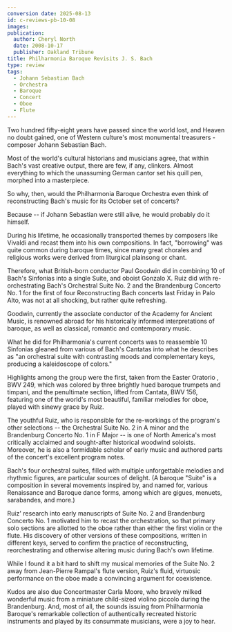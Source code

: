 ```yaml
---
conversion date: 2025-08-13
id: c-reviews-pb-10-08
images:
publication:
  author: Cheryl North
  date: 2008-10-17
  publisher: Oakland Tribune
title: Philharmonia Baroque Revisits J. S. Bach
type: review
tags:
  - Johann Sebastian Bach
  - Orchestra
  - Baroque
  - Concert
  - Oboe
  - Flute
---
```


Two hundred fifty-eight years have passed since the world lost, and Heaven no doubt gained, one of Western culture's most monumental treasurers - composer Johann Sebastian Bach.

Most of the world's cultural historians and musicians agree, that within Bach's vast creative output, there are few, if any, clinkers. Almost everything to which the unassuming German cantor set his quill pen, morphed into a masterpiece.

So why, then, would the Philharmonia Baroque Orchestra even think of reconstructing Bach's music for its October set of concerts?

Because -- if Johann Sebastian were still alive, he would probably do it himself.

During his lifetime, he occasionally transported themes by composers like Vivaldi and recast them into his own compositions. In fact, "borrowing" was quite common during baroque times, since many great chorales and religious works were derived from liturgical plainsong or chant.

Therefore, what British-born conductor Paul Goodwin did in combining 10 of Bach's Sinfonias into a single Suite, and oboist Gonzalo X. Ruiz did with re-orchestrating Bach's Orchestral Suite No. 2 and the Brandenburg Concerto No. 1 for the first of four  Reconstructing Bach  concerts last Friday in Palo Alto, was not at all shocking, but rather quite refreshing.

Goodwin, currently the associate conductor of the Academy for Ancient Music, is renowned abroad for his historically informed interpretations of baroque, as well as classical, romantic and contemporary music.

What he did for Philharmonia's current concerts was to reassemble 10 Sinfonias gleaned from various of Bach's Cantatas into what he describes as "an orchestral suite with contrasting moods and complementary keys, producing a kaleidoscope of colors."

Highlights among the group were the first, taken from the  Easter Oratorio , BWV 249, which was colored by three brightly hued baroque trumpets and timpani, and the penultimate section, lifted from Cantata, BWV 156, featuring one of the world's most beautiful, familiar melodies for oboe, played with sinewy grace by Ruiz.

The youthful Ruiz, who is responsible for the re-workings of the program's other selections -- the  Orchestral Suite No. 2 in A minor  and the  Brandenburg Concerto No. 1 in F Major  -- is one of North America's most critically acclaimed and sought-after historical woodwind soloists. Moreover, he is also a formidable scholar of early music and authored parts of the concert's excellent program notes.

Bach's four orchestral suites, filled with multiple unforgettable melodies and rhythmic figures, are particular sources of delight. (A baroque "Suite" is a composition in several movements inspired by, and named for, various Renaissance and Baroque dance forms, among which are gigues, menuets, sarabandes, and more.)

Ruiz' research into early manuscripts of  Suite No. 2  and  Brandenburg Concerto No. 1  motivated him to recast the orchestration, so that primary solo sections are allotted to the oboe rather than either the first violin or the flute. His discovery of other versions of these compositions, written in different keys, served to confirm the practice of reconstructing, reorchestrating and otherwise altering music during Bach's own lifetime.

While I found it a bit hard to shift my musical memories of the  Suite No. 2  away from Jean-Pierre Rampal's flute version, Ruiz's fluid, virtuosic performance on the oboe made a convincing argument for coexistence.

Kudos are also due Concertmaster Carla Moore, who bravely milked wonderful music from a miniature child-sized violino piccolo during the Brandenburg. And, most of all, the sounds issuing from Philharmonia Baroque's remarkable collection of authentically recreated historic instruments and played by its consummate musicians, were a joy to hear.
